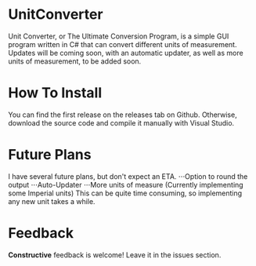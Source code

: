 # UnitConverter
Unit Converter, or The Ultimate Conversion Program, is a simple GUI program written in C# that can convert different units of
measurement. Updates will be coming soon, with an automatic updater, as well as more units of measurement, to be added soon.

# How To Install
You can find the first release on the releases tab on Github. Otherwise, download the source code and compile it manually with
Visual Studio.

# Future Plans
I have several future plans, but don't expect an ETA.
      ⋅⋅⋅Option to round the output
      ⋅⋅⋅Auto-Updater
      ⋅⋅⋅More units of measure (Currently implementing some Imperial units)
This can be quite time consuming, so implementing any new unit takes a while.

# Feedback
**Constructive** feedback is welcome! Leave it in the issues section.
